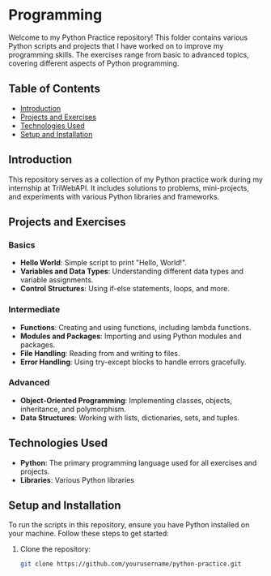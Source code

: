 # Programming

Welcome to my Python Practice repository! This folder contains various Python scripts and projects that I have worked on to improve my programming skills. The exercises range from basic to advanced topics, covering different aspects of Python programming.

## Table of Contents

- [Introduction](#introduction)
- [Projects and Exercises](#projects-and-exercises)
- [Technologies Used](#technologies-used)
- [Setup and Installation](#setup-and-installation)


## Introduction

This repository serves as a collection of my Python practice work during my internship at TriWebAPI. It includes solutions to problems, mini-projects, and experiments with various Python libraries and frameworks.

## Projects and Exercises

### Basics

- **Hello World**: Simple script to print "Hello, World!".
- **Variables and Data Types**: Understanding different data types and variable assignments.
- **Control Structures**: Using if-else statements, loops, and more.

### Intermediate

- **Functions**: Creating and using functions, including lambda functions.
- **Modules and Packages**: Importing and using Python modules and packages.
- **File Handling**: Reading from and writing to files.
- **Error Handling**: Using try-except blocks to handle errors gracefully.

### Advanced

- **Object-Oriented Programming**: Implementing classes, objects, inheritance, and polymorphism.
- **Data Structures**: Working with lists, dictionaries, sets, and tuples.


## Technologies Used

- **Python**: The primary programming language used for all exercises and projects.
- **Libraries**: Various Python libraries 

## Setup and Installation

To run the scripts in this repository, ensure you have Python installed on your machine. Follow these steps to get started:

1. Clone the repository:
   ```bash
   git clone https://github.com/yourusername/python-practice.git
